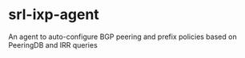# srl-ixp-agent
An agent to auto-configure BGP peering and prefix policies based on PeeringDB and IRR queries
